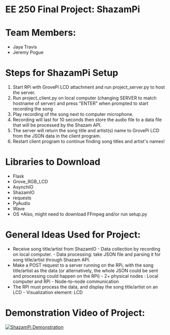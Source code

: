 # EE 250 Final Project: ShazamPi

# Team Members:
* Jaya Travis 
* Jeremy Pogue 

# Steps for ShazamPi Setup
1. Start RPi with GrovePi LCD attachment and run project_server.py to host the server.
2. Run project_client.py on local computer (changing SERVER to match hostname of server) and press "ENTER" when prompted to start recording the song 
3. Play recording of the song next to computer microphone.
4. Recording will last for 10 seconds then store the audio file to a data file that will be processed by the Shazam API.
5. The server will return the song title and artist(s) name to GrovePi LCD from the JSON data in the client program.
6. Restart client program to continue finding song titles and artist's names!

# Libraries to Download
* Flask
* Grove_RGB_LCD
* AsynchIO
* ShazamIO
* requests
* PyAudio
* Wave
* OS
*Also, might need to download FFmpeg and/or run setup.py

# General Ideas Used for Project: 
* Receive song title/artist from ShazamIO
        - Data collection by recording on local computer.
        - Data processing: take JSON file and parsing it for song title/artist through Shazam API.
 * Make a POST request to a server running on the RPi, with the song title/artist as the data (or alternatively, the whole JSON could be sent and processing could happen on the RPi)
        - 2+ physical nodes : Local computer and RPi
        - Node-to-node communication
* The RPi must process the data, and display the song title/artist on an LCD
        - Visualization element: LCD


# Demonstration Video of Project:

[![ShazamPi Demonstration](https://www.shazam.com/resources/6d5bc923785ad71cf6206e7c624a1d77f98274e2/shazambrand.jpg)](https://youtu.be/vz6OsyjE_4E)

